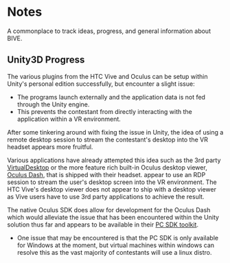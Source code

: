 # Notes
A commonplace to track ideas, progress, and general information about BIVE.
## Unity3D Progress
The various plugins from the HTC Vive and Oculus can be setup within Unity's personal edition successfully, but encounter a slight issue: 
 - The programs launch externally and the application data is not fed through the Unity engine.
 - This prevents the contestant from directly interacting with the application within a VR environment.

After some tinkering around with fixing the issue in Unity, the idea of using a remote desktop session to stream the contestant's desktop into the VR headset appears more fruitful.

Various applications have already attempted this idea such as the 3rd party [VirtualDesktop](https://www.vrdesktop.net/) or the more feature rich built-in Oculus desktop viewer, [Oculus Dash](https://www.youtube.com/watch?v=SvP_RI_S-bw), that is shipped with their headset. appear to use an RDP session to stream the user's desktop screen into the VR environment. The HTC Vive's desktop viewer does not appear to ship with a desktop viewer as Vive users have to use 3rd party applications to achieve the result.

The native Oculus SDK does allow for development for the Oculus Dash which would alleviate the issue that has been encountered within the Unity solution thus far and appears to be available in their [PC SDK toolkit](https://developer.oculus.com/documentation/native/pc/pcsdk-intro/).
- One issue that may be encountered is that the PC SDK is only available for Windows at the moment, but virtual machines within windows can resolve this as the vast majority of contestants will use a linux distro.

